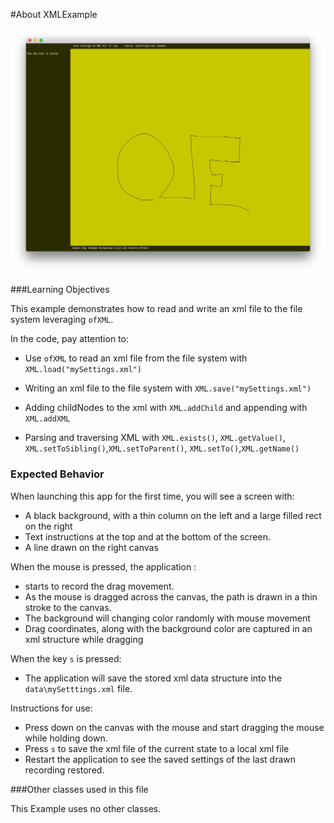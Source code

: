 #About XMLExample

![Screenshot of Example, stored as exampleName/screenshot.png (or .gif or .jpg)](xmlExample.png)


###Learning Objectives

This example demonstrates how to read and write an xml file to the file system leveraging ```ofXML```. 

In the code, pay attention to: 

* Use ```ofXML``` to read an xml file from the file system with ```XML.load("mySettings.xml")```
* Writing an xml file to the file system with ```XML.save("mySettings.xml")```

* Adding childNodes to the xml with ```XML.addChild``` and appending with ```XML.addXML```
* Parsing and traversing XML with ```XML.exists()```, ```XML.getValue()```, ```XML.setToSibling()```,```XML.setToParent()```, ```XML.setTo()```,```XML.getName()``` 


### Expected Behavior

When launching this app for the first time, you will see a screen with:

* A black background, with a thin column on the left and a large filled rect on the right
* Text instructions at the top and at the bottom of the screen. 
* A line drawn on the right canvas 

When the mouse is pressed, the application : 

* starts to record the drag movement. 
* As the mouse is dragged across the canvas, the path is drawn in a thin stroke to the canvas.
* The background will changing color randomly with mouse movement
*  Drag coordinates, along with the background color are captured in an xml structure while dragging

When the key ```s``` is pressed:

* The application will save the stored xml data structure into the ```data\mySetttings.xml``` file. 

Instructions for use:

* Press down on the canvas with the mouse and start dragging the mouse while holding down. 
* Press ```s``` to save the xml file of the current state to a local xml file
* Restart the application to see the saved settings of the last drawn recording restored. 


###Other classes used in this file

This Example uses no other classes.